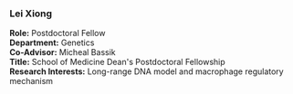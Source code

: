 ### Lei Xiong
**Role:** Postdoctoral Fellow  
**Department:** Genetics  
**Co-Advisor:** Micheal Bassik  
**Title:** School of Medicine Dean's Postdoctoral Fellowship  
**Research Interests:** Long-range DNA model and macrophage regulatory mechanism 